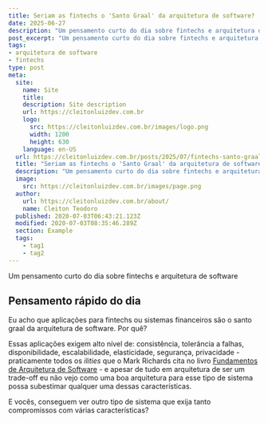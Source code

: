```yaml
---
title: Seriam as fintechs o 'Santo Graal' da arquitetura de software?
date: 2025-06-27
description: "Um pensamento curto do dia sobre fintechs e arquitetura de software"
post_excerpt: "Um pensamento curto do dia sobre fintechs e arquitetura de software"
tags:
- arquitetura de software
- fintechs
type: post
meta:
  site:
    name: Site
    title:
    description: Site description
    url: https://cleitonluizdev.com.br
    logo:
      src: https://cleitonluizdev.com.br/images/logo.png
      width: 1200
      height: 630
    language: en-US
  url: https://cleitonluizdev.com.br/posts/2025/07/fintechs-santo-graal-da-arquitetura-de-software/
  title: "Seriam as fintechs o 'Santo Graal' da arquitetura de software?"
  description: "Um pensamento curto do dia sobre fintechs e arquitetura de software"
  image:
    src: https://cleitonluizdev.com.br/images/page.png
  author:
    url: https://cleitonluizdev.com.br/about/
    name: Cleiton Teodoro
  published: 2020-07-03T06:43:21.123Z
  modified: 2020-07-03T08:35:46.289Z
  section: Example
  tags:
    - tag1
    - tag2
---
```

Um pensamento curto do dia sobre fintechs e arquitetura de software
<!-- excerpt -->

## Pensamento rápido do dia

Eu acho que aplicações para fintechs ou sistemas financeiros são o santo graal da arquitetura de software. Por quê?

Essas aplicações exigem alto nível de: consistência, tolerância a falhas, disponibilidade, escalabilidade, elasticidade, segurança, privacidade - praticamente todos os *ilities* que o Mark Richards cita no livro [Fundamentos de Arquitetura de Software](https://www.amazon.com.br/Fundamentos-Arquitetura-Software-Abordagem-Engenharia/dp/8550819859/ref=sr_1_1?sr=8-1) - e apesar de tudo em arquitetura de ser um trade-off eu não vejo como uma boa arquitetura para esse tipo de sistema
possa subestimar qualquer uma dessas características.

E vocês, conseguem ver outro tipo de sistema que exija tanto compromissos com várias características?

